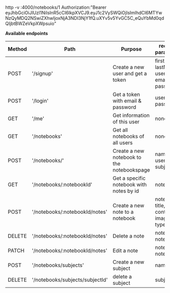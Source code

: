 http -v :4000/notebooks/1 Authorization:"Bearer eyJhbGciOiJIUzI1NiIsInR5cCI6IkpXVCJ9.eyJ1c2VySWQiOjIsImlhdCI6MTYwNzQyMDQ2NSwiZXhwIjoxNjA3NDI3NjY1fQ.uXYv5v5YvGC5C_eQuYbMd0qdQIjbtBWZeVkpXWpsuio"

**Available endpoints**

| Method | Path                            | Purpose                                    | required parameters                            | auth |
| ------ | ------------------------------- | ------------------------------------------ | ---------------------------------------------- | ---- |
| POST   | '/signup'                       | Create a new user and get a token          | firstName, lastName, username, email, password | no   |
| POST   | '/login'                        | Get a token with email & password          | username, password                             | no   |
| GET    | '/me'                           | Get information of this user               | none                                           | yes  |
| GET    | '/notebooks'                    | Get all notebooks of all users             | none                                           | no   |
| POST   | '/notebooks/'                   | Create a new notebook to the notebookspage | name, userId, subjectId,                       | yes  |
| GET    | '/notebooks/:notebookId'        | Get a specific notebook with notes by id   | notebookId                                     | no   |
| POST   | '/notebooks/:notebookId/notes'  | Create a new note to a notebook            | notebookId, title, content, imageUrl, type     | yes  |
| DELETE | '/notebooks/:notebookId/notes'  | Delete a note                              | notebookId, noteId                             | yes  |
| PATCH  | '/notebooks/:notebookId/notes'  | Edit a note                                | notebookId, noteId                             | yes  |
| POST   | '/notebooks/subjects'           | Create a new subject                       | name                                           | yes  |
| DELETE | '/notebooks/subjects/subjectId' | delete a subject                           | subjectId                                      | yes  |
